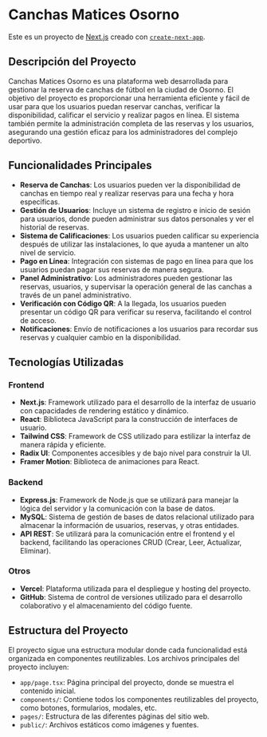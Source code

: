 # Canchas Matices Osorno

Este es un proyecto de [Next.js](https://nextjs.org/) creado con [`create-next-app`](https://github.com/vercel/next.js/tree/canary/packages/create-next-app).

## Descripción del Proyecto

Canchas Matices Osorno es una plataforma web desarrollada para gestionar la reserva de canchas de fútbol en la ciudad de Osorno. El objetivo del proyecto es proporcionar una herramienta eficiente y fácil de usar para que los usuarios puedan reservar canchas, verificar la disponibilidad, calificar el servicio y realizar pagos en línea. El sistema también permite la administración completa de las reservas y los usuarios, asegurando una gestión eficaz para los administradores del complejo deportivo.

## Funcionalidades Principales

- **Reserva de Canchas**: Los usuarios pueden ver la disponibilidad de canchas en tiempo real y realizar reservas para una fecha y hora específicas.
- **Gestión de Usuarios**: Incluye un sistema de registro e inicio de sesión para usuarios, donde pueden administrar sus datos personales y ver el historial de reservas.
- **Sistema de Calificaciones**: Los usuarios pueden calificar su experiencia después de utilizar las instalaciones, lo que ayuda a mantener un alto nivel de servicio.
- **Pago en Línea**: Integración con sistemas de pago en línea para que los usuarios puedan pagar sus reservas de manera segura.
- **Panel Administrativo**: Los administradores pueden gestionar las reservas, usuarios, y supervisar la operación general de las canchas a través de un panel administrativo.
- **Verificación con Código QR**: A la llegada, los usuarios pueden presentar un código QR para verificar su reserva, facilitando el control de acceso.
- **Notificaciones**: Envío de notificaciones a los usuarios para recordar sus reservas y cualquier cambio en la disponibilidad.

## Tecnologías Utilizadas

### Frontend

- **Next.js**: Framework utilizado para el desarrollo de la interfaz de usuario con capacidades de rendering estático y dinámico.
- **React**: Biblioteca JavaScript para la construcción de interfaces de usuario.
- **Tailwind CSS**: Framework de CSS utilizado para estilizar la interfaz de manera rápida y eficiente.
- **Radix UI**: Componentes accesibles y de bajo nivel para construir la UI.
- **Framer Motion**: Biblioteca de animaciones para React.

### Backend

- **Express.js**: Framework de Node.js que se utilizará para manejar la lógica del servidor y la comunicación con la base de datos.
- **MySQL**: Sistema de gestión de bases de datos relacional utilizado para almacenar la información de usuarios, reservas, y otras entidades.
- **API REST**: Se utilizará para la comunicación entre el frontend y el backend, facilitando las operaciones CRUD (Crear, Leer, Actualizar, Eliminar).

### Otros

- **Vercel**: Plataforma utilizada para el despliegue y hosting del proyecto.
- **GitHub**: Sistema de control de versiones utilizado para el desarrollo colaborativo y el almacenamiento del código fuente.

## Estructura del Proyecto

El proyecto sigue una estructura modular donde cada funcionalidad está organizada en componentes reutilizables. Los archivos principales del proyecto incluyen:

- `app/page.tsx`: Página principal del proyecto, donde se muestra el contenido inicial.
- `components/`: Contiene todos los componentes reutilizables del proyecto, como botones, formularios, modales, etc.
- `pages/`: Estructura de las diferentes páginas del sitio web.
- `public/`: Archivos estáticos como imágenes y fuentes.
